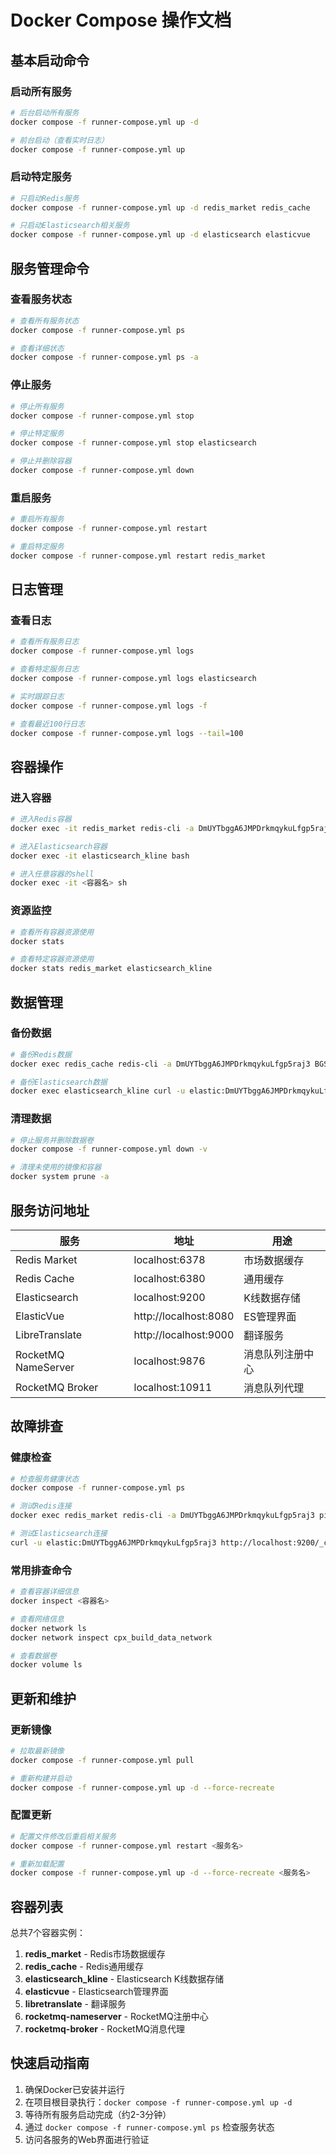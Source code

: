 # Docker Compose 操作文档

## 基本启动命令

### 启动所有服务
```bash
# 后台启动所有服务
docker compose -f runner-compose.yml up -d

# 前台启动（查看实时日志）
docker compose -f runner-compose.yml up
```

### 启动特定服务
```bash
# 只启动Redis服务
docker compose -f runner-compose.yml up -d redis_market redis_cache

# 只启动Elasticsearch相关服务
docker compose -f runner-compose.yml up -d elasticsearch elasticvue
```

## 服务管理命令

### 查看服务状态
```bash
# 查看所有服务状态
docker compose -f runner-compose.yml ps

# 查看详细状态
docker compose -f runner-compose.yml ps -a
```

### 停止服务
```bash
# 停止所有服务
docker compose -f runner-compose.yml stop

# 停止特定服务
docker compose -f runner-compose.yml stop elasticsearch

# 停止并删除容器
docker compose -f runner-compose.yml down
```

### 重启服务
```bash
# 重启所有服务
docker compose -f runner-compose.yml restart

# 重启特定服务
docker compose -f runner-compose.yml restart redis_market
```

## 日志管理

### 查看日志
```bash
# 查看所有服务日志
docker compose -f runner-compose.yml logs

# 查看特定服务日志
docker compose -f runner-compose.yml logs elasticsearch

# 实时跟踪日志
docker compose -f runner-compose.yml logs -f

# 查看最近100行日志
docker compose -f runner-compose.yml logs --tail=100
```

## 容器操作

### 进入容器
```bash
# 进入Redis容器
docker exec -it redis_market redis-cli -a DmUYTbggA6JMPDrkmqykuLfgp5raj3

# 进入Elasticsearch容器
docker exec -it elasticsearch_kline bash

# 进入任意容器的shell
docker exec -it <容器名> sh
```

### 资源监控
```bash
# 查看所有容器资源使用
docker stats

# 查看特定容器资源使用
docker stats redis_market elasticsearch_kline
```

## 数据管理

### 备份数据
```bash
# 备份Redis数据
docker exec redis_cache redis-cli -a DmUYTbggA6JMPDrkmqykuLfgp5raj3 BGSAVE

# 备份Elasticsearch数据
docker exec elasticsearch_kline curl -u elastic:DmUYTbggA6JMPDrkmqykuLfgp5raj3 -X PUT "localhost:9200/_snapshot/backup"
```

### 清理数据
```bash
# 停止服务并删除数据卷
docker compose -f runner-compose.yml down -v

# 清理未使用的镜像和容器
docker system prune -a
```

## 服务访问地址

| 服务 | 地址 | 用途 |
|------|------|------|
| Redis Market | localhost:6378 | 市场数据缓存 |
| Redis Cache | localhost:6380 | 通用缓存 |
| Elasticsearch | localhost:9200 | K线数据存储 |
| ElasticVue | http://localhost:8080 | ES管理界面 |
| LibreTranslate | http://localhost:9000 | 翻译服务 |
| RocketMQ NameServer | localhost:9876 | 消息队列注册中心 |
| RocketMQ Broker | localhost:10911 | 消息队列代理 |

## 故障排查

### 健康检查
```bash
# 检查服务健康状态
docker compose -f runner-compose.yml ps

# 测试Redis连接
docker exec redis_market redis-cli -a DmUYTbggA6JMPDrkmqykuLfgp5raj3 ping

# 测试Elasticsearch连接
curl -u elastic:DmUYTbggA6JMPDrkmqykuLfgp5raj3 http://localhost:9200/_cluster/health
```

### 常用排查命令
```bash
# 查看容器详细信息
docker inspect <容器名>

# 查看网络信息
docker network ls
docker network inspect cpx_build_data_network

# 查看数据卷
docker volume ls
```

## 更新和维护

### 更新镜像
```bash
# 拉取最新镜像
docker compose -f runner-compose.yml pull

# 重新构建并启动
docker compose -f runner-compose.yml up -d --force-recreate
```

### 配置更新
```bash
# 配置文件修改后重启相关服务
docker compose -f runner-compose.yml restart <服务名>

# 重新加载配置
docker compose -f runner-compose.yml up -d --force-recreate <服务名>
```

## 容器列表

总共7个容器实例：
1. **redis_market** - Redis市场数据缓存
2. **redis_cache** - Redis通用缓存  
3. **elasticsearch_kline** - Elasticsearch K线数据存储
4. **elasticvue** - Elasticsearch管理界面
5. **libretranslate** - 翻译服务
6. **rocketmq-nameserver** - RocketMQ注册中心
7. **rocketmq-broker** - RocketMQ消息代理

## 快速启动指南

1. 确保Docker已安装并运行
2. 在项目根目录执行：`docker compose -f runner-compose.yml up -d`
3. 等待所有服务启动完成（约2-3分钟）
4. 通过 `docker compose -f runner-compose.yml ps` 检查服务状态
5. 访问各服务的Web界面进行验证
